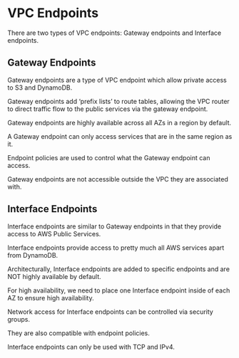 # VPC Endpoints

There are two types of VPC endpoints: Gateway endpoints and Interface endpoints.

## Gateway Endpoints

Gateway endpoints are a type of VPC endpoint which allow private access to S3 and DynamoDB.

Gateway endpoints add ‘prefix lists’ to route tables, allowing the VPC router to direct traffic flow to the public services via the gateway endpoint.

Gateway endpoints are highly available across all AZs in a region by default.

A Gateway endpoint can only access services that are in the same region as it.

Endpoint policies are used to control what the Gateway endpoint can access.

Gateway endpoints are not accessible outside the VPC they are associated with.

## Interface Endpoints

Interface endpoints are similar to Gateway endpoints in that they provide access to AWS Public Services.

Interface endpoints provide access to pretty much all AWS services apart from DynamoDB.

Architecturally, Interface endpoints are added to specific endpoints and are NOT highly available by default.

For high availability, we need to place one Interface endpoint inside of each AZ to ensure high availability.

Network access for Interface endpoints can be controlled via security groups.

They are also compatible with endpoint policies.

Interface endpoints can only be used with TCP and IPv4.
